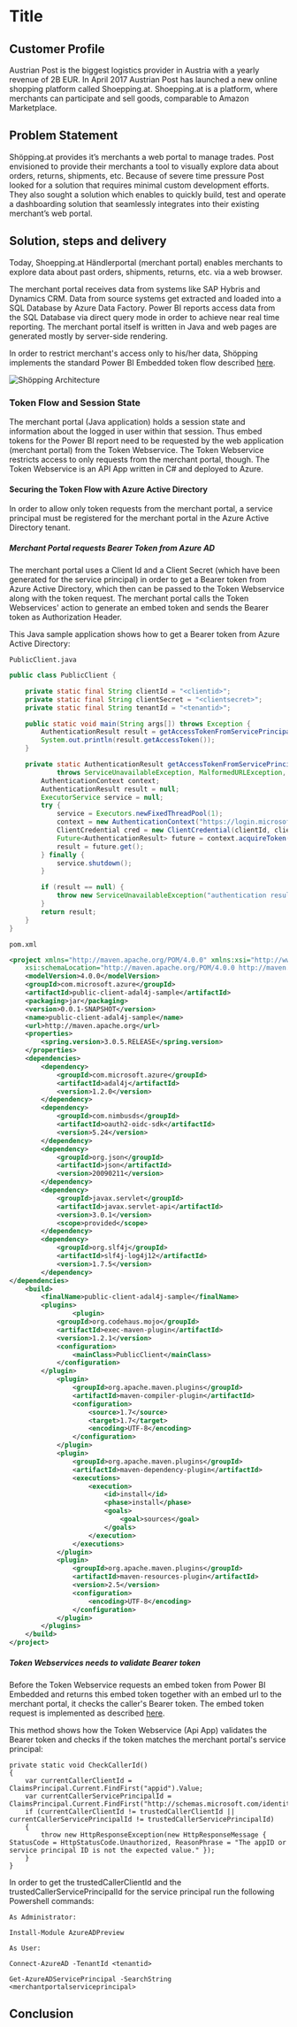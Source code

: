 # Title

## Customer Profile
Austrian Post is the biggest logistics provider in Austria with a yearly revenue of 2B EUR. In April 2017 Austrian Post has launched a new online shopping platform called Shoepping.at. Shoepping.at is a platform, where merchants can participate and sell goods, comparable to Amazon Marketplace.

## Problem Statement

Shöpping.at provides it’s merchants a web portal to manage trades. Post envisioned to provide their merchants a tool to visually explore data about orders, returns, shipments, etc. Because of severe time pressure Post looked for a solution that requires minimal custom development efforts. They also sought a solution which enables to quickly build, test and operate a dashboarding solution that seamlessly integrates into their existing merchant’s web portal.

## Solution, steps and delivery
Today, Shoepping.at Händlerportal (merchant portal) enables merchants to explore data about past orders, shipments, returns, etc. via a web browser.

The merchant portal receives data from systems like SAP Hybris and Dynamics CRM. Data from source systems get extracted and loaded into a SQL Database by Azure Data Factory. Power BI reports access data from the SQL Database via direct query mode in order to achieve near real time reporting.
The merchant portal itself is written in Java and web pages are generated mostly by server-side rendering.

In order to restrict merchant's access only to his/her data, Shöpping implements the standard Power BI Embedded token flow described [here][1].

![Shöpping Architecture][architecture]

### Token Flow and Session State
The merchant portal (Java application) holds a session state and information about the logged in user within that session. Thus embed tokens for the Power BI report need to be requested by the web application (merchant portal) from the Token Webservice. 
The Token Webservice restricts access to only requests from the merchant portal, though. The Token Webservice is an API App written in C# and deployed to Azure.

#### Securing the Token Flow with Azure Active Directory 
In order to allow only token requests from the merchant portal, a service principal must be registered for the merchant portal in the Azure Active Directory tenant.

##### Merchant Portal requests Bearer Token from Azure AD ###
The merchant portal uses a Client Id and a Client Secret (which have been generated for the service principal) in order to get a Bearer token from Azure Active Directory, which then can be passed to the Token Webservice along with the token request. The merchant portal calls the Token Webservices' action to generate an embed token and sends the Bearer token as Authorization Header.

This Java sample application shows how to get a Bearer token from Azure Active Directory: 

`PublicClient.java`
```java
public class PublicClient {

    private static final String clientId = "<clientid>";
    private static final String clientSecret = "<clientsecret>";
    private static final String tenantId = "<tenantid>";

    public static void main(String args[]) throws Exception {
        AuthenticationResult result = getAccessTokenFromServicePrincipalCredentials();
        System.out.println(result.getAccessToken());
    }

    private static AuthenticationResult getAccessTokenFromServicePrincipalCredentials()
            throws ServiceUnavailableException, MalformedURLException, ExecutionException, InterruptedException {
        AuthenticationContext context;
        AuthenticationResult result = null;
        ExecutorService service = null;
        try {
            service = Executors.newFixedThreadPool(1);
            context = new AuthenticationContext("https://login.microsoftonline.com/" + tenantId, false, service);
            ClientCredential cred = new ClientCredential(clientId, clientSecret);
            Future<AuthenticationResult> future = context.acquireToken("<tokenwebserviceurl>", cred, null);
            result = future.get();
        } finally {
            service.shutdown();
        }

        if (result == null) {
            throw new ServiceUnavailableException("authentication result was null");
        }
        return result;
    }
}
```
`pom.xml`
```xml
<project xmlns="http://maven.apache.org/POM/4.0.0" xmlns:xsi="http://www.w3.org/2001/XMLSchema-instance"
	xsi:schemaLocation="http://maven.apache.org/POM/4.0.0 http://maven.apache.org/maven-v4_0_0.xsd">
	<modelVersion>4.0.0</modelVersion>
	<groupId>com.microsoft.azure</groupId>
	<artifactId>public-client-adal4j-sample</artifactId>
	<packaging>jar</packaging>
	<version>0.0.1-SNAPSHOT</version>
	<name>public-client-adal4j-sample</name>
	<url>http://maven.apache.org</url>
	<properties>
		<spring.version>3.0.5.RELEASE</spring.version>
	</properties>
	<dependencies>
		<dependency>
			<groupId>com.microsoft.azure</groupId>
			<artifactId>adal4j</artifactId>
			<version>1.2.0</version>
		</dependency>
		<dependency>
			<groupId>com.nimbusds</groupId>
			<artifactId>oauth2-oidc-sdk</artifactId>
			<version>5.24</version>
		</dependency>
		<dependency>
			<groupId>org.json</groupId>
			<artifactId>json</artifactId>
			<version>20090211</version>
		</dependency>
		<dependency>
			<groupId>javax.servlet</groupId>
			<artifactId>javax.servlet-api</artifactId>
			<version>3.0.1</version>
			<scope>provided</scope>
		</dependency>
		<dependency>
			<groupId>org.slf4j</groupId>
			<artifactId>slf4j-log4j12</artifactId>
			<version>1.7.5</version>
		</dependency>
</dependencies>
	<build>
		<finalName>public-client-adal4j-sample</finalName>
		<plugins>
		        <plugin>
            <groupId>org.codehaus.mojo</groupId>
            <artifactId>exec-maven-plugin</artifactId>
            <version>1.2.1</version>
            <configuration>
                <mainClass>PublicClient</mainClass>
            </configuration>
        </plugin>
			<plugin>
				<groupId>org.apache.maven.plugins</groupId>
				<artifactId>maven-compiler-plugin</artifactId>
				<configuration>
					<source>1.7</source>
					<target>1.7</target>
					<encoding>UTF-8</encoding>
				</configuration>
			</plugin>
			<plugin>
				<groupId>org.apache.maven.plugins</groupId>
				<artifactId>maven-dependency-plugin</artifactId>
				<executions>
					<execution>
						<id>install</id>
						<phase>install</phase>
						<goals>
							<goal>sources</goal>
						</goals>
					</execution>
				</executions>
			</plugin>
			<plugin>
				<groupId>org.apache.maven.plugins</groupId>
				<artifactId>maven-resources-plugin</artifactId>
				<version>2.5</version>
				<configuration>
					<encoding>UTF-8</encoding>
				</configuration>
			</plugin>
		</plugins>
	</build>
</project>
```
##### Token Webservices needs to validate Bearer token
Before the Token Webservice requests an embed token from Power BI Embedded and returns this embed token together with an embed url to the merchant portal, it checks the caller's Bearer token.
The embed token request is implemented as described [here][2].

This method shows how the Token Webservice (Api App) validates the Bearer token and checks if the token matches the merchant portal's service principal:

```CSharp
private static void CheckCallerId()
{
    var currentCallerClientId = ClaimsPrincipal.Current.FindFirst("appid").Value;
    var currentCallerServicePrincipalId = ClaimsPrincipal.Current.FindFirst("http://schemas.microsoft.com/identity/claims/objectidentifier").Value;
    if (currentCallerClientId != trustedCallerClientId || currentCallerServicePrincipalId != trustedCallerServicePrincipalId)
    {
        throw new HttpResponseException(new HttpResponseMessage { StatusCode = HttpStatusCode.Unauthorized, ReasonPhrase = "The appID or service principal ID is not the expected value." });
    }
}
```
In order to get the trustedCallerClientId and the trustedCallerServicePrincipalId for the service principal run the following Powershell commands:

`As Administrator:`
```
Install-Module AzureADPreview
```
`As User:`
```
Connect-AzureAD -TenantId <tenantid>

Get-AzureADServicePrincipal -SearchString <merchantportalserviceprincipal> 
```

## Conclusion

[architecture]: https://flmaderblob.blob.core.windows.net/accend/architecture.png

[1]: https://docs.microsoft.com/en-us/azure/power-bi-embedded/power-bi-embedded-app-token-flow
[2]:https://github.com/Azure-Samples/powerbi-dotnet-server-aspnet-web-api